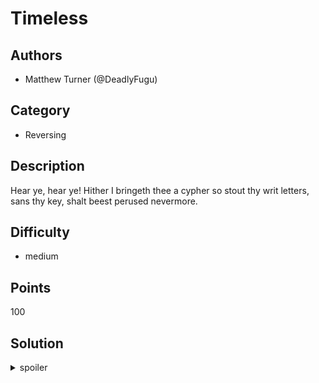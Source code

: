 # Timeless

## Authors
* Matthew Turner (@DeadlyFugu)

## Category
* Reversing

## Description
Hear ye, hear ye! Hither I bringeth thee a cypher so stout thy writ
letters, sans thy key, shalt beest perused nevermore.

## Difficulty
* medium

## Points
100

## Solution
<details>
<summary>spoiler</summary>

### Idea
In this challenge you are given an encrypted file an a program to
encrypt/decrypt. By reverse engineering the binary, one will find that
it encrypts the file against a stream of random bytes. Although the RNG
is relatively secure, it is seeded by time(0) which can be predicted
based on the file's timestamp.

### Walkthrough
1. We can disassemble the binary using objdump. In reality, you should probably use a more practical reversing tool (IDA, Binja, Radare, etc.) instead to get a general picture of how it works.
```
$ objdump -M intel -d timeless | less
```
2. Of most interest to us are probably the functions `encrypt` and `decrypt`. Within `encrypt`, we can see that the RNG is seeded (call to `musl_srand`) using `time(0)`. The `process_chunk` function proceeds to XOR each byte of the file against a value from `secure_rand8` - which depends only on the state of the RNG, not the password. In fact, the password is really only used to encrypt the seed before storing it in the file at offset 8.
3. Note that `time(0)` returns the current time in seconds since the Unix epoch. This means that the seed used for the file can be guessed based on it's metadata - it's late modified date. Get the date in second-since-epoch form:
```
$ stat -c %Y shakespeare.txt.tl
1588924887
```
4. Referring back to the disassembly, in `decrypt`, we can see a call to `musl_srand` to seed the RNG again. Specifically, the call to musl_srand happens at address 0x4017a7 and the seed is stored in the edi register.
5. We can now run our executable under GDB and insert a breakpoint at the call to `musl_srand`. This will let us modify the seed as it runs.
```
$ gdb timeless
(gdb) break *0x4017a7
Breakpoint 1 at 0x4017a7
(gdb) run shakespeare.txt.tl
Starting program: /path/to/timeless shakespeare.txt.tl
password: <enter dummy pass>
```
6. We can forcefully set edi to the timestamp we got from GDB using the set command, and then let it continue execution.
```
Breakpoint 1, 0x00000000004017a7 in decrypt ()
(gdb) set $edi = 1588924887
(gdb) continue
Continuing.
error: checksum failed (wrong password?)
[Inferior 1 (process 5685) exited normally]
```
7. The checksum was wrong. However, consider that the file was likely last modified _after_ the call to `time(0)`. The encryption isn't super fast - it takes roughly half a second on my system. If we try a few nearby times, we can find one that works - 1588924886.
```
(gdb) set $edi = 1588924886
(gdb) continue
Continuing.
[Inferior 1 (process 5748) exited normally]
(gdb) quit
$ cat shakespeare.txt | grep ATLASSIAN
    ATLASSIAN{0ut_d4Mn3d_fL4g!_OUt_1_s4Y!}--One: two: why,
```


### Flag
`ATLASSIAN{0ut_d4Mn3d_fL4g!_OUt_1_s4Y!}`
</details>

